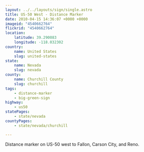 ```yaml
---
layout: ../../layouts/sign/single.astro
title: US-50 West - Distance Marker
date: 2010-04-15 14:36:07 +0000 +0000
imageid: "4540662764"
flickrid: "4540662764"
location:
    latitude: 39.290083
    longitude: -118.032302
country:
    name: United States
    slug: united-states
state:
    name: Nevada
    slug: nevada
county:
    name: Churchill County
    slug: churchill
tags:
    - distance-marker
    - big-green-sign
highway:
    - us50
statePages:
    - state/nevada
countyPages:
    - state/nevada/churchill

---
```

Distance marker on US-50 west to Fallon, Carson City, and Reno.